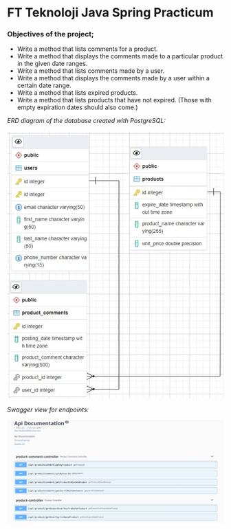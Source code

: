 # FT Teknoloji Java Spring Practicum

### Objectives of the project; <br/>
- Write a method that lists comments for a product.
- Write a method that displays the comments made to a particular product in the given date ranges.
- Write a method that lists comments made by a user.
- Write a method that displays the comments made by a user within a certain date range.
- Write a method that lists expired products.
- Write a method that lists products that have not expired. (Those with empty expiration dates should also come.) <br/>

*ERD diagram of the database created with PostgreSQL:* <br/> <br/>
![ERD Diagram](https://github.com/RecepFatih/FTTeknolojiJavaSpringBoot/blob/main/FtTeknolojiPracticumFirstCase/ERDdiagram.JPG) <br/>

*Swagger view for endpoints:* <br/> <br/>
![ERD Diagram](https://github.com/RecepFatih/FTTeknolojiJavaSpringBoot/blob/main/FtTeknolojiPracticumFirstCase/swagger_end_points.JPG) <br/> <br/>
